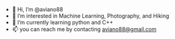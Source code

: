 - 👋 Hi, I’m @aviano88
- 👀 I’m interested in Machine Learning, Photography, and Hiking
- 🌱 I’m currently learning python and C++
- 📫 you can reach me by contacting aviano88@gmail.com

<!---
aviano88/aviano88 is a ✨ special ✨ repository because its `README.md` (this file) appears on your GitHub profile.
You can click the Preview link to take a look at your changes.
--->
